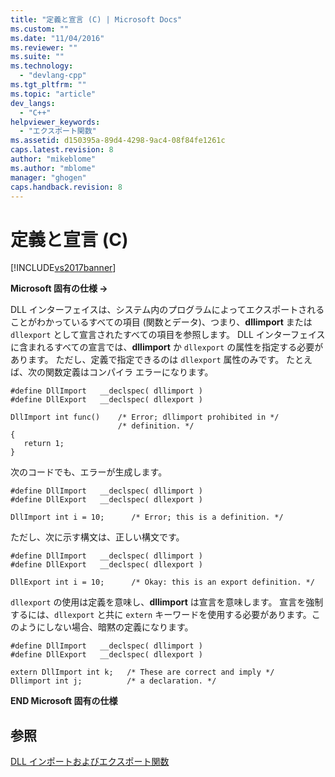 ```yaml
---
title: "定義と宣言 (C) | Microsoft Docs"
ms.custom: ""
ms.date: "11/04/2016"
ms.reviewer: ""
ms.suite: ""
ms.technology: 
  - "devlang-cpp"
ms.tgt_pltfrm: ""
ms.topic: "article"
dev_langs: 
  - "C++"
helpviewer_keywords: 
  - "エクスポート関数"
ms.assetid: d150395a-89d4-4298-9ac4-08f84fe1261c
caps.latest.revision: 8
author: "mikeblome"
ms.author: "mblome"
manager: "ghogen"
caps.handback.revision: 8
---
```

# 定義と宣言 (C)
[!INCLUDE[vs2017banner](../assembler/inline/includes/vs2017banner.md)]

**Microsoft 固有の仕様 →**  
  
 DLL インターフェイスは、システム内のプログラムによってエクスポートされることがわかっているすべての項目 \(関数とデータ\)、つまり、**dllimport** または `dllexport` として宣言されたすべての項目を参照します。  DLL インターフェイスに含まれるすべての宣言では、**dllimport** か `dllexport` の属性を指定する必要があります。  ただし、定義で指定できるのは `dllexport` 属性のみです。  たとえば、次の関数定義はコンパイラ エラーになります。  
  
```  
#define DllImport   __declspec( dllimport )  
#define DllExport   __declspec( dllexport )  
  
DllImport int func()    /* Error; dllimport prohibited in */  
                        /* definition. */  
{  
   return 1;  
}  
```  
  
 次のコードでも、エラーが生成します。  
  
```  
#define DllImport   __declspec( dllimport )  
#define DllExport   __declspec( dllexport )  
  
DllImport int i = 10;      /* Error; this is a definition. */  
```  
  
 ただし、次に示す構文は、正しい構文です。  
  
```  
#define DllImport   __declspec( dllimport )  
#define DllExport   __declspec( dllexport )  
  
DllExport int i = 10;      /* Okay: this is an export definition. */  
```  
  
 `dllexport` の使用は定義を意味し、**dllimport** は宣言を意味します。  宣言を強制するには、`dllexport` と共に `extern` キーワードを使用する必要があります。このようにしない場合、暗黙の定義になります。  
  
```  
#define DllImport   __declspec( dllimport )  
#define DllExport   __declspec( dllexport )  
  
extern DllImport int k;   /* These are correct and imply */  
Dllimport int j;          /* a declaration. */      
```  
  
 **END Microsoft 固有の仕様**  
  
## 参照  
 [DLL インポートおよびエクスポート関数](../Topic/DLL%20Import%20and%20Export%20Functions.md)